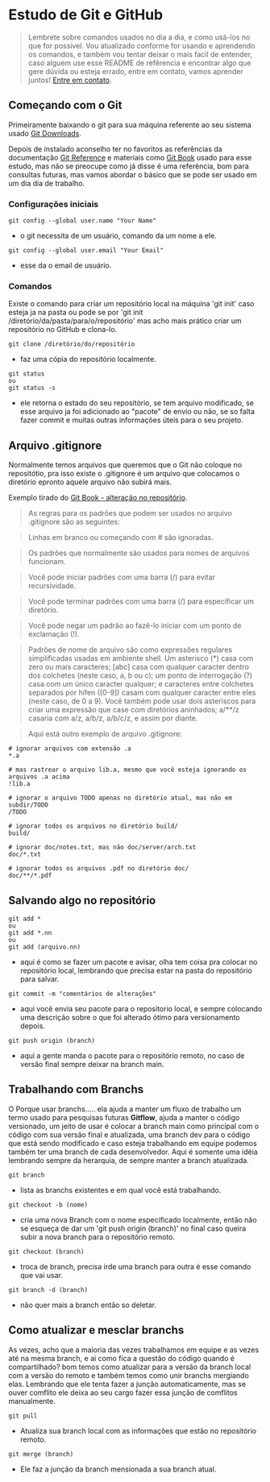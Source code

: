 # Estudo de Git e GitHub
> Lembrete sobre comandos usados no dia a dia, e como usá-los no que for possível. Vou atualizado conforme for usando e aprendendo os comandos, e também vou tentar deixar o mais facil de entender, caso alguem use esse README de refêrencia e encontrar algo que gere dúvida ou esteja errado, entre em contato, vamos aprender juntos! [Entre em contato](https://hgpbrito.github.io/curriculo/).

## Começando com o Git
Primeiramente baixando o git para sua máquina referente ao seu sistema usado [Git Downloads](https://git-scm.com/downloads).

Depois de instalado aconselho ter no favoritos as referências da documentação [Git Reference](https://git-scm.com/docs) e materiais como [Git Book](http://git-scm.com/book/pt-br/v2) usado para esse estudo, mas não se preocupe como já disse é uma referência, bom para consultas futuras, mas vamos abordar o básico que se pode ser usado em um dia dia de trabalho.

### Configurações iniciais
```
git config --global user.name "Your Name"
```
- o git necessita de um usuário, comando da um nome a ele.

```
git config --global user.email "Your Email"
```
- esse da o email de usuário.

### Comandos
Existe o comando para criar um repositório local na máquina 'git init' caso esteja ja na pasta ou pode se por 'git init /diretório/da/pasta/para/o/repositório' mas acho mais prático criar um repositório no GitHub e clona-lo.

```
git clone /diretório/do/repositório
```
- faz uma cópia do repositório localmente.

```
git status
ou
git status -s
```
- ele retorna o estado do seu repositório, se tem arquivo modificado, se esse arquivo ja foi adicionado ao "pacote" de envio ou não, se so falta fazer commit e muitas outras informações úteis para o seu projeto.

## Arquivo .gitignore
Normalmente temos arquivos que queremos que o Git não coloque no repositótio, pra isso existe o .gitignore é um arquivo que colocamos o diretório epronto aquele arquivo não subirá mais.

Exemplo tirado do [Git Book - alteração no repositório](http://git-scm.com/book/pt-br/v2/Fundamentos-de-Git-Gravando-Altera%C3%A7%C3%B5es-em-Seu-Reposit%C3%B3rio).
> As regras para os padrões que podem ser usados no arquivo .gitignore são as seguintes:

> Linhas em branco ou começando com # são ignoradas.

> Os padrões que normalmente são usados para nomes de arquivos funcionam.

> Você pode iniciar padrões com uma barra (/) para evitar recursividade.

> Você pode terminar padrões com uma barra (/) para especificar um diretório.

> Você pode negar um padrão ao fazê-lo iniciar com um ponto de exclamação (!).

> Padrões de nome de arquivo são como expressões regulares simplificadas usadas em ambiente shell. Um asterisco (*) casa com zero ou mais caracteres; [abc] casa com qualquer caracter dentro dos colchetes (neste caso, a, b ou c); um ponto de interrogação (?) casa com um único caracter qualquer; e caracteres entre colchetes separados por hífen ([0-9]) casam com qualquer caracter entre eles (neste caso, de 0 a 9). Você também pode usar dois asteriscos para criar uma expressão que case com diretórios aninhados; a/**/z casaria com a/z, a/b/z, a/b/c/z, e assim por diante.

> Aqui está outro exemplo de arquivo .gitignore:
``` 
# ignorar arquivos com extensão .a
*.a

# mas rastrear o arquivo lib.a, mesmo que você esteja ignorando os arquivos .a acima
!lib.a

# ignorar o arquivo TODO apenas no diretório atual, mas não em subdir/TODO
/TODO

# ignorar todos os arquivos no diretório build/
build/

# ignorar doc/notes.txt, mas não doc/server/arch.txt
doc/*.txt

# ignorar todos os arquivos .pdf no diretório doc/
doc/**/*.pdf
``` 

## Salvando algo no repositório
``` 
git add *
ou
git add *.nn
ou
git add (arquivo.nn) 
```
- aqui é como se fazer um pacote e avisar, olha tem coisa pra colocar no repositório local, lembrando que precisa estar na pasta do repositório para salvar.

```
git commit -m "comentários de alterações"
```
- aqui você envia seu pacote para o repositorio local, e sempre colocando uma descrição sobre o que foi alterado ótimo para versionamento depois.

```
git push origin (branch)
```
- aqui a gente manda o pacote para o repositório remoto, no caso de versão final sempre deixar na branch main.

## Trabalhando com Branchs
O Porque usar branchs..... ela ajuda a manter um fluxo de trabalho um termo usado para pesquisas futuras **Gitflow**, ajuda a manter o código versionado, um jeito de usar é colocar a branch main como principal com o código com sua versão final e atualizada, uma branch dev para o código que está sendo modificado e caso esteja trabalhando em equipe podemos também ter uma branch de cada desenvolvedor. Aqui é somente uma idéia lembrando sempre da herarquia, de sempre manter a branch atualizada.

```
git branch 
```
- lista as branchs existentes e em qual você está trabalhando.

```
git checkout -b (nome)
```
- cria uma nova Branch com o nome especificado localmente, então não se esqueça de dar um 'git push origin (branch)' no final caso queira subir a nova branch para o repositório remoto.

```
git checkout (branch)
```
- troca de branch, precisa irde uma branch para outra é esse comando que vai usar.

```
git branch -d (branch)
```
- não quer mais a branch então so deletar.

## Como atualizar e mesclar branchs
 As vezes, acho que a maioria das vezes trabalhamos em equipe e as vezes até na mesma branch, e ai como fica a questão do código quando é compartilhado? bom temos como atualizar para a versão da branch local com a versão do remoto e também temos como unir branchs mergiando elas. Lembrando que ele tenta fazer a junção automaticamente, mas se ouver comflito ele deixa ao seu cargo fazer essa junção de comflitos manualmente.

```
git pull
```
- Atualiza sua branch local com as informações que estão no repositório remoto.

```
git merge (branch)
```
- Ele faz a junção da branch mensionada a sua branch atual.